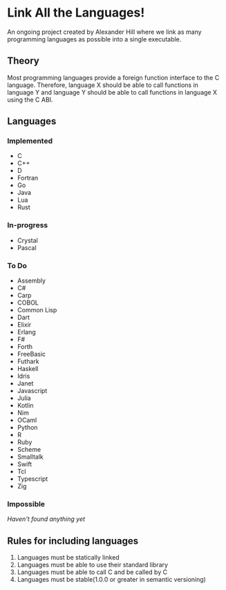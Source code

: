 # Link All the Languages!

An ongoing project created by Alexander Hill where we link as many programming languages as possible into a single executable.

## Theory

Most programming languages provide a foreign function interface to the C language. Therefore, language X should be able to call functions in language Y and language Y should be able to call functions in language X using the C ABI.

## Languages

### Implemented

- C
- C++
- D
- Fortran
- Go
- Java
- Lua
- Rust

### In-progress

- Crystal
- Pascal

### To Do

- Assembly
- C#
- Carp
- COBOL
- Common Lisp
- Dart
- Elixir
- Erlang
- F#
- Forth
- FreeBasic
- Futhark
- Haskell
- Idris
- Janet
- Javascript
- Julia
- Kotlin
- Nim
- OCaml
- Python
- R
- Ruby
- Scheme
- Smalltalk
- Swift
- Tcl
- Typescript
- Zig

### Impossible

*Haven't found anything yet*

## Rules for including languages

1. Languages must be statically linked
2. Languages must be able to use their standard library
3. Languages must be able to call C and be called by C
4. Languages must be stable(1.0.0 or greater in semantic versioning)